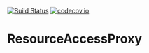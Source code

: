 [![Build Status](https://api.travis-ci.org/symbiote-h2020/ResourceAccessProxy.svg?branch=staging)](https://api.travis-ci.org/symbiote-h2020/ResourceAccessProxy)
[![codecov.io](https://codecov.io/github/symbiote-h2020/ResourceAccessProxy/branch/staging/graph/badge.svg)](https://codecov.io/github/symbiote-h2020/ResourceAccessProxy)

# ResourceAccessProxy


